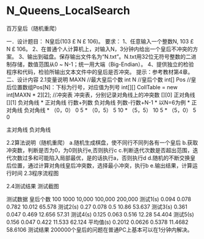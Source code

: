 # N_Queens_LocalSearch
百万皇后（随机重爬）

一．设计题目：
N皇后(103  £ N £ 106)。
要求：
1、任意输入一个整数N, 103  £ N £ 106。
2、在普通个人计算机上，对输入N，3分钟内给出一个皇后不冲突的方案。
3、输出到磁盘。保存输出文件名为“N.txt”。N.txt用32位无符号整数的二进制存储，数值范围从0 ~ N-1；统一用大端（Big-Endian）。
4、提供独立的检验程序和代码，检验所输出文本文件中的皇后是否冲突。
提示：参考教材第4章。
二、设计内容
2.1变量说明
MAXN       //最大皇后个数
int N        //皇后个数
int[] Pos     //皇后位置数组Pos[N]：下标为行号，对应值为列号
int[][] CollTable = new int[MAXN * 2][2]; //冲突表
冲突表，分别记录对角线上的冲突数 [][0] 正对角线 [][1] 负对角线
     * 正对角线 行数+列数   负对角线 列数-行数+N-1
     * 以N=6为例
     *          正对角线    负对角线
     * （0，0）    0           5
     * （0，5）    5           10
     * （5，5）    10          5
     * （5，0）    5           0
   
主对角线									负对角线

2.2算法说明（随机重爬）
	a.随机生成棋盘，使不同行不同列各有一个皇后
b.获取冲突数，判断是否为0，为0则执行e,否则执行c
	c.判断迭代次数是否超出范围，迭代次数过多和可能陷入局部最优，是的话执行a，否则执行d
d.随机的不断交换皇后位置，通过计算对角线皇后冲突数，选择最小冲突，执行b
e.输出结果，计算运行时间
2.3程序流程图
 
2.4测试结果
测试截图
 
测试数据
皇后个数	100	1000	10,000	100,000	200,000
测试1(s)	0.094	0.078	0.782	10.012	65.578
测试2(s)	0.27	0.078	0.5	10.86	53.637
测试3(s)	0.361	0.047	0.469	12.656	57.31
测试4(s)	0.125	0.063	0.516	12.28	54.404
测试5(s)	0.156	0.047	0.422	11.533	62.124
平均值(s)	0.2012	0.0626	0.5378	11.4682	58.6106
测试结果
	200000个皇后的问题在普通PC上基本可以在1分钟内解决。

